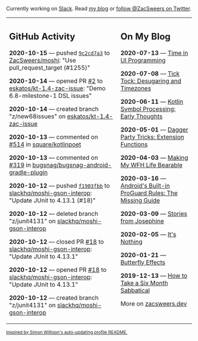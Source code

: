 Currently working on [Slack](https://slack.com/). Read [my blog](https://zacsweers.dev/) or [follow @ZacSweers on Twitter](https://twitter.com/ZacSweers).

<table><tr><td valign="top" width="60%">

## GitHub Activity
<!-- githubActivity starts -->
**2020-10-15** — pushed [`9c2cd7a3`](https://github.com/ZacSweers/moshi/commit/9c2cd7a37b1762527878fd20fc943bb9b6186f3d) to [ZacSweers/moshi](https://api.github.com/repos/ZacSweers/moshi): "Use pull_request_target (#1255)"

**2020-10-14** — opened PR [#2](https://api.github.com/repos/eskatos/kt-1.4-zac-issue/pulls/2) to [eskatos/kt-1.4-zac-issue](https://api.github.com/repos/eskatos/kt-1.4-zac-issue): "Demo 6.8-milestone-1 DSL issues"

**2020-10-14** — created branch "z/new68issues" on [eskatos/kt-1.4-zac-issue](https://api.github.com/repos/eskatos/kt-1.4-zac-issue)

**2020-10-13** — commented on [#514](https://github.com/square/kotlinpoet/pull/514#issuecomment-707953337) in [square/kotlinpoet](https://api.github.com/repos/square/kotlinpoet)

**2020-10-13** — commented on [#319](https://github.com/bugsnag/bugsnag-android-gradle-plugin/issues/319#issuecomment-707550255) in [bugsnag/bugsnag-android-gradle-plugin](https://api.github.com/repos/bugsnag/bugsnag-android-gradle-plugin)

**2020-10-12** — pushed [`f1903fbb`](https://github.com/slackhq/moshi-gson-interop/commit/f1903fbb39d067e3848d9b97cbb1205027bd5d3c) to [slackhq/moshi-gson-interop](https://api.github.com/repos/slackhq/moshi-gson-interop): "Update JUnit to 4.13.1 (#18)"

**2020-10-12** — deleted branch "z/junit4131" on [slackhq/moshi-gson-interop](https://api.github.com/repos/slackhq/moshi-gson-interop)

**2020-10-12** — closed PR [#18](https://api.github.com/repos/slackhq/moshi-gson-interop/pulls/18) to [slackhq/moshi-gson-interop](https://api.github.com/repos/slackhq/moshi-gson-interop): "Update JUnit to 4.13.1"

**2020-10-12** — opened PR [#18](https://api.github.com/repos/slackhq/moshi-gson-interop/pulls/18) to [slackhq/moshi-gson-interop](https://api.github.com/repos/slackhq/moshi-gson-interop): "Update JUnit to 4.13.1"

**2020-10-12** — created branch "z/junit4131" on [slackhq/moshi-gson-interop](https://api.github.com/repos/slackhq/moshi-gson-interop)
<!-- githubActivity ends -->
</td><td valign="top" width="40%">

## On My Blog
<!-- blog starts -->
**2020-07-13** — [Time in UI Programming](https://www.zacsweers.dev/time-in-ui/)

**2020-07-08** — [Tick Tock: Desugaring and Timezones](https://www.zacsweers.dev/ticktock-desugaring-timezones/)

**2020-06-11** — [Kotlin Symbol Processing: Early Thoughts](https://www.zacsweers.dev/kotlin-symbol-processor-early-thoughts/)

**2020-05-01** — [Dagger Party Tricks: Extension Functions](https://www.zacsweers.dev/dagger-party-tricks-extension-functions/)

**2020-04-03** — [Making My WFH Life Bearable](https://www.zacsweers.dev/making-wfh-life-bearable/)

**2020-03-16** — [Android's Built-in ProGuard Rules: The Missing Guide](https://www.zacsweers.dev/android-proguard-rules/)

**2020-03-09** — [Stories from Josephine](https://www.zacsweers.dev/stories-from-josephine/)

**2020-02-05** — [It's Nothing](https://www.zacsweers.dev/its-nothing/)

**2020-01-21** — [Butterfly Effects](https://www.zacsweers.dev/butterfly-effects/)

**2019-12-13** — [How to Take a Six Month Sabbatical](https://www.zacsweers.dev/how-to-take-a-six-month-sabbatical/)
<!-- blog ends -->
More on [zacsweers.dev](https://zacsweers.dev/)
</td></tr></table>

<sub><a href="https://simonwillison.net/2020/Jul/10/self-updating-profile-readme/">Inspired by Simon Willison's auto-updating profile README.</a></sub>
